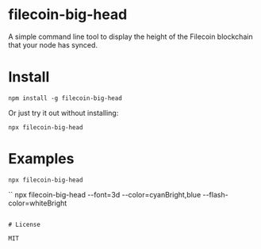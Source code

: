 filecoin-big-head
=================

A simple command line tool to display the height of the
Filecoin blockchain that your node has synced.

# Install

```
npm install -g filecoin-big-head
```

Or just try it out without installing:

```
npx filecoin-big-head
```

# Examples

```
npx filecoin-big-head
```

``
npx filecoin-big-head --font=3d --color=cyanBright,blue --flash-color=whiteBright
```

# License

MIT

